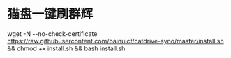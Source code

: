 # 猫盘一键刷群辉
wget -N --no-check-certificate https://raw.githubusercontent.com/bainuicf/catdrive-syno/master/install.sh && chmod +x install.sh && bash install.sh
